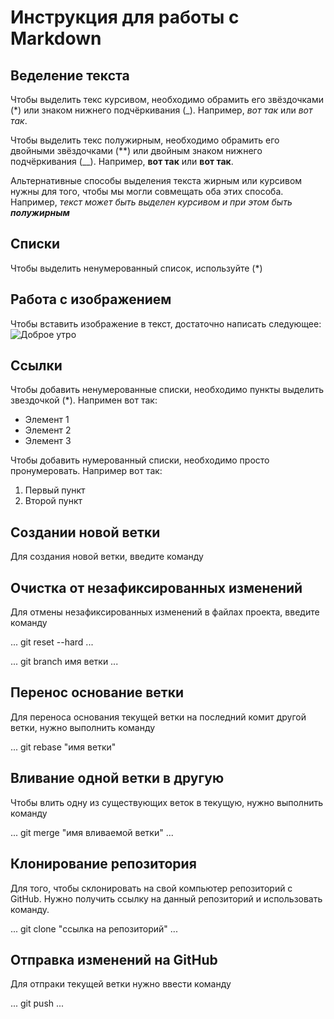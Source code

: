 # Инструкция для работы с Markdown

## Веделение текста

Чтобы выделить текс курсивом, необходимо обрамить его звёздочками (*) или знаком нижнего подчёркивания (_). Например, *вот так* или _вот так_.

Чтобы выделить текс полужирным, необходимо обрамить его двойными звёздочками (**) или двойным знаком нижнего подчёркивания (__). Например, **вот так** или __вот так__.

Альтернативные способы выделения текста жирным или курсивом нужны для того, чтобы мы могли совмещать оба этих способа. Например, _текст может быть выделен курсивом и при этом быть **полужирным**_

## Списки

Чтобы выделить ненумерованный список, используйте (*)

## Работа с изображением

Чтобы вставить изображение в текст, достаточно написать следующее:
![Доброе утро](morning.jpg)

## Ссылки

Чтобы добавить ненумерованные списки, необходимо пункты выделить звездочкой (*). Напримен вот так:
* Элемент 1
* Элемент 2
* Элемент 3

Чтобы добавить нумерованный списки, необходимо просто пронумеровать. Например вот так:
1. Первый пункт
2. Второй пункт

## Создании новой ветки

Для создания новой ветки, введите команду

## Очистка от незафиксированных изменений

Для отмены незафиксированных изменений в файлах проекта, введите команду

...
git reset --hard
...

...
git branch имя ветки
...
## Перенос основание ветки

Для переноса основания текущей ветки на последний комит другой ветки, нужно выполнить команду

...
git rebase "имя ветки"

## Вливание одной ветки в другую

Чтобы влить одну из существующих веток в текущую, нужно выполнить команду

...
git merge "имя вливаемой ветки"
...

## Клонирование репозитория

Для того, чтобы склонировать на свой компьютер репозиторий с GitHub. Нужно получить ссылку на данный репозиторий и использовать команду.

...
git clone "ссылка на репозиторий"
...

## Отправка изменений на GitHub

Для отпраки текущей ветки нужно ввести команду

...
git push
...

